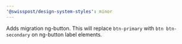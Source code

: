 ```yaml
---
'@swisspost/design-system-styles': minor
---
```


Adds migration ng-button.
This will replace `btn-primary` with `btn btn-secondary` on ng-button label elements.
